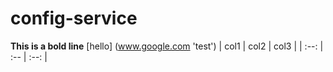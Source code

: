 # config-service
**This is a bold line**
[hello] (www.google.com 'test')
| col1 | col2 | col3 |
| :--: | :--  | :--: |
